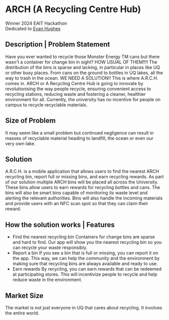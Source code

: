 # ARCH (A Recycling Centre Hub)   
Winner 2024 EAIT Hackathon  
Dedicated to [Evan Hughes](https://github.com/wisebaldone)

## Description | Problem Statement
Have you ever wanted to recycle those Monster Energy TM cans but there wasn't a container for change bin in sight? HOW USUAL OF THEM!!!! The distribution of the bins is sparse and lacking, in particular in places like UQ or other busy places. From cans on the ground to bottles in UQ lakes, all the way to trash in the ocean. WE NEED A SOLUTION!! This is where A.R.C.H. comes in. ARCH or A Recycling Centre Hub is going to innovate by revolutionising the way people recycle, ensuring convenient access to recycling stations, reducing waste and fostering a cleaner, healthier environment for all. Currently, the university has no incentive for people on campus to recycle recyclable materials.

## Size of Problem
It may seem like a small problem but continued negligence can result in masses of recyclable material heading to landfill, the ocean or even our very own  lake. 


## Solution
A.R.C.H. is a mobile application that allows users to find the nearest ARCH recycling bin, report full or missing bins, and earn recycling rewards. As part of our solution multiple ARCH bins will be placed all across the University. These bins allow users to earn rewards for recycling bottles and cans. The bins will also be smart bins capable of monitoring its waste level and alerting the relevant authorities. Bins will also handle the incoming materials and provide users with an NFC scan spot so that they can claim their reward. 


## How the solution works | Features
- Find the nearest recycling bin
    Containers for change bins are sparse and hard to find. Our app will show you the nearest recycling bin so you can recycle your waste responsibly.
- Report a bin
    If you see a bin that is full or missing, you can report it on the app. This way, we can help the community and the environment by making sure that recycling bins are always available and ready to use.
- Earn rewards
    By recycling, you can earn rewards that can be redeemed at participating stores. This will incentivize people to recycle and help reduce waste in the environment.


## Market Size
The market is not just everyone in UQ that cares about recycling. It involves the entire world. 

## 
